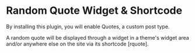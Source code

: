 Random Quote Widget & Shortcode
===

By installing this plugin, you will enable Quotes, a custom post type.

A random quote will be displayed through a widget in a theme's widget area and/or anywhere else on the site via its shortcode [rquote].